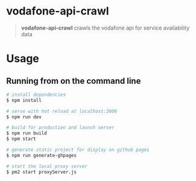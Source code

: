 # vodafone-api-crawl
> **vodafone-api-crawl** crawls the vodafone api for service availability data

# Usage
## Running from on the command line
```bash
# install dependencies
$ npm install

# serve with hot reload at localhost:3000
$ npm run dev

# build for production and launch server
$ npm run build
$ npm start

# generate static project for display on github pages
$ npm run generate-ghpages

# start the local proxy server 
$ pm2 start proxyServer.js
```
